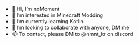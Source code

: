 - 👋 Hi, I’m noMoment
- 👀 I’m interested in Minecraft Modding 
- 🌱 I’m currently learning Kotlin
- 💞️ I’m looking to collaborate with anyone, DM me
- 📫 To contact, please DM to @nmnt_kr on discord

<!---
n0Moment/n0Moment is a ✨ special ✨ repository because its `README.md` (this file) appears on your GitHub profile.
You can click the Preview link to take a look at your changes.
--->
